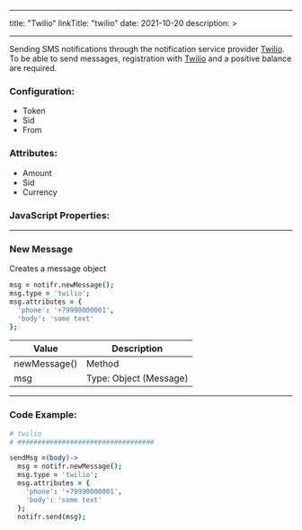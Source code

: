 
---
title: "Twilio"
linkTitle: "twilio"
date: 2021-10-20
description: >

---

Sending SMS notifications through the notification service provider [Twilio](https://www.twilio.com/messaging). To be able to send messages, registration with [Twilio](https://www.twilio.com/messaging) and a positive balance are required.

### Configuration:
* Token
* Sid
* From

### Attributes:
* Amount
* Sid
* Currency

### JavaScript Properties:

----------------

### New Message

Creates a message object

```coffeescript
msg = notifr.newMessage();
msg.type = 'twilio';
msg.attributes = {
  'phone': '+79990000001',
  'body': 'some text'
};

```
| Value | Description |
|-------|-------------|
| newMessage() | Method |
| msg | Type: Object (Message) |

----------------

### Code Example:

```coffeescript
# twilio
# ##################################

sendMsg =(body)->
  msg = notifr.newMessage();
  msg.type = 'twilio';
  msg.attributes = {
    'phone': '+79990000001',
    'body': 'some text'
  };
  notifr.send(msg);
```


